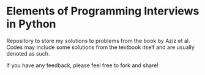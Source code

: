 # Elements of Programming Interviews in Python

Repository to store my solutions to problems from the book by Aziz et al.
Codes may include some solutions from the textbook itself and are usually denoted as such.

If you have any feedback, please feel free to fork and share!